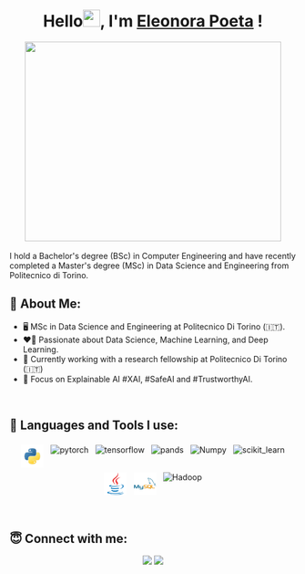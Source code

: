 <!--Greetings-->
<h1 align="center">Hello<img src="https://raw.githubusercontent.com/MartinHeinz/MartinHeinz/master/wave.gif" height="30px" width="30px">, I'm <b><a href="https://www.linkedin.com/in/eleonora-poeta" target="_blank">Eleonora Poeta</a></b> !</h1>

<!--Short Descriptive Para-->
<p align="center">
  <img src="https://camo.githubusercontent.com/374987f773148e46b1851b9e3bc4bf71b182562dd002620ef3e4263cb3997130/68747470733a2f2f6d69726f2e6d656469756d2e636f6d2f6d61782f3837352f312a7164415731546a434e353768316c6275757a766368672e676966" width="450px" height="350px">
</p>

I hold a Bachelor's degree (BSc) in Computer Engineering and have recently completed a Master's degree (MSc) in Data Science and Engineering from Politecnico di Torino.

<!--Learnings-->
## 🙋 About Me:
- 🖥️ MSc in Data Science and Engineering at Politecnico Di Torino (🇮🇹).
- ❤️‍🔥 Passionate about Data Science, Machine Learning, and Deep Learning.
- 🔴 Currently working with a research fellowship at Politecnico Di Torino (🇮🇹)
- 🔎 Focus on Explainable AI #XAI, #SafeAI and #TrustworthyAI. 
<br>



## 🚀 Languages and Tools I use:


<p align="center"> 
<img src="https://raw.githubusercontent.com/github/explore/80688e429a7d4ef2fca1e82350fe8e3517d3494d/topics/python/python.png" alt="Python" height="40" style="vertical-align:top; margin:4px">
<img src="https://www.vectorlogo.zone/logos/pytorch/pytorch-icon.svg" alt="pytorch"
     height="40" style="vertical-align:top; margin:4px"> 
<img src="https://upload.wikimedia.org/wikipedia/commons/2/2d/Tensorflow_logo.svg" alt="tensorflow"
     height="40" style="vertical-align:top; margin:4px"> 
<img src="https://upload.wikimedia.org/wikipedia/commons/e/ed/Pandas_logo.svg" alt="pands"
     height="40" style="vertical-align:top; margin:4px">     
<img src="https://www.vectorlogo.zone/logos/numpy/numpy-ar21.svg"  
     alt="Numpy" height="40" style="vertical-align:top; margin:4px">
<img src="https://upload.wikimedia.org/wikipedia/commons/0/05/Scikit_learn_logo_small.svg" alt="scikit_learn"
     height="40" style="vertical-align:top; margin:4px"> 
<img src="https://raw.githubusercontent.com/devicons/devicon/master/icons/java/java-original.svg" 
     alt="Java" height="40" style="vertical-align:top; margin:4px"> 
 <img src="https://raw.githubusercontent.com/devicons/devicon/master/icons/mysql/mysql-original-wordmark.svg" 
     alt="mysql" height="40" style="vertical-align:top; margin:4px"> 
  <img src="https://www.vectorlogo.zone/logos/apache_hadoop/apache_hadoop-ar21.svg"  
     alt="Hadoop" height="40" style="vertical-align:top; margin:4px"> 

</p>
<br>


<!--Contact Part-->
## 😇 Connect with me:
<p align="center">
 <a href = "https://www.linkedin.com/in/eleonora-poeta-71a0b71a4/?locale=en_US"><img src="https://img.icons8.com/fluent/48/000000/linkedin.png"/></a>
 <a href = "mailto:eleonorapoeta@gmail.com"><img src="https://img.icons8.com/color/50/000000/gmail-new.png"/><a>
</p>

<!--The end of Readme.md-->
